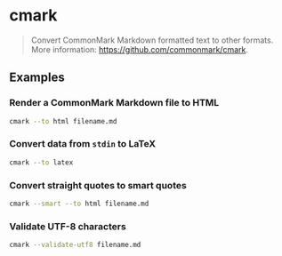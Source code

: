 # cmark

> Convert CommonMark Markdown formatted text to other formats. More information: <https://github.com/commonmark/cmark>.

## Examples

### Render a CommonMark Markdown file to HTML

```bash
cmark --to html filename.md
```

### Convert data from `stdin` to LaTeX

```bash
cmark --to latex
```

### Convert straight quotes to smart quotes

```bash
cmark --smart --to html filename.md
```

### Validate UTF-8 characters

```bash
cmark --validate-utf8 filename.md
```
